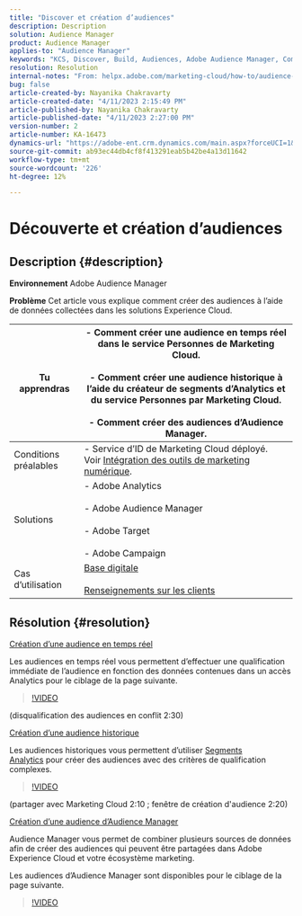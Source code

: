 ```yaml
---
title: "Discover et création d’audiences"
description: Description
solution: Audience Manager
product: Audience Manager
applies-to: "Audience Manager"
keywords: "KCS, Discover, Build, Audiences, Adobe Audience Manager, Comment"
resolution: Resolution
internal-notes: "From: helpx.adobe.com/marketing-cloud/how-to/audience-discovery.html"
bug: false
article-created-by: Nayanika Chakravarty
article-created-date: "4/11/2023 2:15:49 PM"
article-published-by: Nayanika Chakravarty
article-published-date: "4/11/2023 2:27:00 PM"
version-number: 2
article-number: KA-16473
dynamics-url: "https://adobe-ent.crm.dynamics.com/main.aspx?forceUCI=1&pagetype=entityrecord&etn=knowledgearticle&id=86a97157-73d8-ed11-a7c7-6045bd006a22"
source-git-commit: ab93ec44db4cf8f413291eab5b42be4a13d11642
workflow-type: tm+mt
source-wordcount: '226'
ht-degree: 12%

---
```


# Découverte et création d’audiences

## Description {#description}


<b>Environnement</b>
Adobe Audience Manager

<b>Problème</b>
Cet article vous explique comment créer des audiences à l’aide de données collectées dans les solutions Experience Cloud.


| Tu apprendras | - Comment créer une audience en temps réel dans le service Personnes de Marketing Cloud.<br><br>- Comment créer une audience historique à l’aide du créateur de segments d’Analytics et du service Personnes par Marketing Cloud.<br><br>- Comment créer des audiences d’Audience Manager. |
| --- | --- |
| Conditions préalables | - Service d’ID de Marketing Cloud déployé. Voir [Intégration des outils de marketing numérique](https://experienceleague.adobe.com/docs/experience-manager-learn/sites/integrations/experience-platform-data-collection-tags/overview.html). |
| Solutions | - Adobe Analytics<br><br>- Adobe Audience Manager<br><br>- Adobe Target<br><br>- Adobe Campaign |
| Cas d’utilisation | [Base digitale](https://helpx.adobe.com/marketing-cloud/how-to/digital-foundation.html)<br><br>[Renseignements sur les clients](https://experienceleague.adobe.com/docs/experience-platform/profile/ui/user-guide.html?lang=fr) |





## Résolution {#resolution}


<u>Création d’une audience en temps réel</u>

Les audiences en temps réel vous permettent d’effectuer une qualification immédiate de l’audience en fonction des données contenues dans un accès Analytics pour le ciblage de la page suivante.




>[!VIDEO](https://video.tv.adobe.com/v/17804t1/)



(disqualification des audiences en conflit 2:30)



<u>Création d’une audience historique</u>

Les audiences historiques vous permettent d’utiliser [Segments Analytics](https://experienceleague.adobe.com/docs/analytics/components/segmentation/seg-home.html?lang=fr) pour créer des audiences avec des critères de qualification complexes.




>[!VIDEO](https://video.tv.adobe.com/v/17805/)



(partager avec Marketing Cloud 2:10 ; fenêtre de création d&#39;audience 2:20)

<u>Création d’une audience d’Audience Manager</u>

Audience Manager vous permet de combiner plusieurs sources de données afin de créer des audiences qui peuvent être partagées dans Adobe Experience Cloud et votre écosystème marketing.

Les audiences d’Audience Manager sont disponibles pour le ciblage de la page suivante.




>[!VIDEO](https://video.tv.adobe.com/v/18113t1/)


